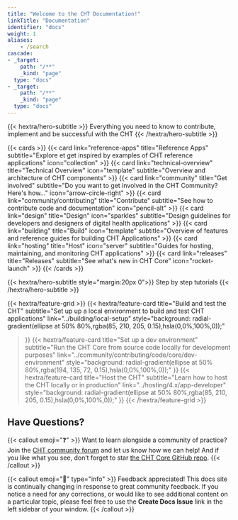 ```yaml
---
title: "Welcome to the CHT Documentation!"
linkTitle: "Documentation"
identifier: "docs"
weight: 1
aliases:
    - /search
cascade:
- _target:
    path: "/**"
    _kind: "page"
  type: "docs"
- _target:
    path: "/**"
    _kind: "page"
  type: "docs"
---
```


{{< hextra/hero-subtitle >}}
  Everything you need to know to contribute, implement and be successful with the CHT
{{< /hextra/hero-subtitle >}}

{{< cards >}}
  {{< card link="reference-apps" title="Reference Apps" subtitle="Explore et get inspired by examples of CHT reference applications" icon="collection" >}}
  {{< card link="technical-overview" title="Technical Overview" icon="template" subtitle="Overview and architecture of CHT components" >}}
  {{< card link="community" title="Get involved" subtitle="Do you want to get involved in the CHT Community? Here's how..." icon="arrow-circle-right" >}}
  {{< card link="community/contributing" title="Contribute" subtitle="See how to contribute code and documentation" icon="pencil-alt" >}}
  {{< card link="design" title="Design" icon="sparkles" subtitle="Design guidelines for developers and designers of digital health applications" >}}
  {{< card link="building" title="Build" icon="template" subtitle="Overview of features and reference guides for building CHT Applications" >}}
  {{< card link="hosting" title="Host" icon="server" subtitle="Guides for hosting, maintaining, and monitoring CHT applications" >}}
  {{< card link="releases" title="Releases" subtitle="See what's new in CHT Core" icon="rocket-launch" >}}
{{< /cards >}}

{{< hextra/hero-subtitle style="margin:20px 0">}}
  Step by step tutorials
{{< /hextra/hero-subtitle >}}

{{< hextra/feature-grid >}}
  {{< hextra/feature-card
    title="Build and test the CHT"
    subtitle="Set up up a local environment to build and test CHT applications"
    link="../building/local-setup"
    style="background: radial-gradient(ellipse at 50% 80%,rgba(85, 210, 205, 0.15),hsla(0,0%,100%,0));"
  >}}
  {{< hextra/feature-card
    title="Set up a dev environment"
    subtitle="Run the CHT Core from source code locally for development purposes"
    link="../community/contributing/code/core/dev-environment"
    style="background: radial-gradient(ellipse at 50% 80%,rgba(194, 135, 72, 0.15),hsla(0,0%,100%,0));"
  >}}
  {{< hextra/feature-card
    title="Host the CHT"
    subtitle="Learn how to host the CHT locally or in production"
    link="../hosting/4.x/app-developer"
    style="background: radial-gradient(ellipse at 50% 80%,rgba(85, 210, 205, 0.15),hsla(0,0%,100%,0));"
  >}}
{{< /hextra/feature-grid >}}


## Have Questions?

{{< callout emoji="❓" >}}
  Want to learn alongside a community of practice? Join the [CHT community forum](https://forum.communityhealthtoolkit.org/) and let us know how we can help! And if you like what you see, don’t forget to star [the CHT Core GitHub repo](https://github.com/medic/cht-core).
{{< /callout >}}

{{< callout emoji="👥" type="info" >}}
  Feedback appreciated! This docs site is continually changing in response to great community feedback. If you notice a need for any corrections, or would like to see additional content on a particular topic, please feel free to use the **Create Docs Issue** link in the left sidebar of your window.
{{< /callout >}}